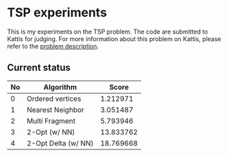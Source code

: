 # TSP experiments

This is my experiments on the TSP problem. The code are submitted to Kattis for judging. For more information
about this problem on Kattis, please refer to the [problem description](https://open.kattis.com/problems/tsp).

## Current status

| No | Algorithm           | Score      |
| -- | ------------------  | ---------- |
| 0  | Ordered vertices    | 1.212971   |
| 1  | Nearest Neighbor    | 3.051487   |
| 2  | Multi Fragment      | 5.793946   |
| 3  | 2-Opt (w/ NN)       | 13.833762  |
| 4  | 2-Opt Delta (w/ NN) | 18.769668  |
